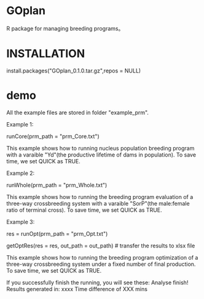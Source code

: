 # GOplan
R package for managing breeding programs。

# INSTALLATION
install.packages("GOplan_0.1.0.tar.gz",repos = NULL)

# demo
All the example files are stored in folder "example_prm".

Example 1:

runCore(prm_path = "prm_Core.txt")

This example shows how to running nucleus population breeding program with a varaible "Yd"(the productive lifetime of dams in population). To save time, we set QUICK as TRUE.

Example 2:

runWhole(prm_path = "prm_Whole.txt")

This example shows how to running the breeding program evaluation of a three-way crossbreeding system with a varaible "SorP"(the male:female ratio of terminal cross). To save time, we set QUICK as TRUE.

Example 3:

res = runOpt(prm_path = "prm_Opt.txt")

getOptRes(res = res, out_path = out_path) # transfer the results to xlsx file

This example shows how to running the breeding program optimization of a three-way crossbreeding system under a fixed number of final production. To save time, we set QUICK as TRUE.


If you successfully finish the running, you will see these:
Analyse finish!
Results generated in: xxxx 
Time difference of XXX mins





